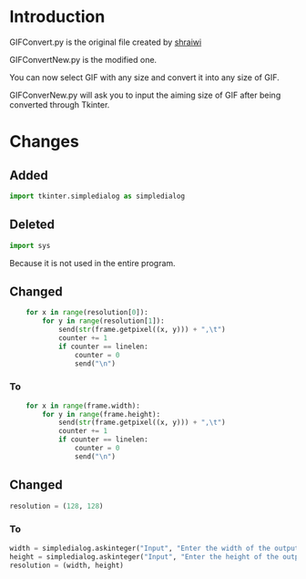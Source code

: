 # Introduction
GIFConvert.py is the original file created by [shraiwi](https://github.com/shraiwi)  

GIFConvertNew.py is the modified one.  

You can now select GIF with any size and convert it into any size of GIF.  

GIFConverNew.py will ask you to input the aiming size of GIF after being converted through Tkinter.  

# Changes

## Added
```python
import tkinter.simpledialog as simpledialog
```
## Deleted 
```python
import sys
```
Because it is not used in the entire program.  

## Changed 
```python
    for x in range(resolution[0]):
        for y in range(resolution[1]):
            send(str(frame.getpixel((x, y))) + ",\t")
            counter += 1
            if counter == linelen:
                counter = 0
                send("\n")
```
### To
```python
    for x in range(frame.width):
        for y in range(frame.height):
            send(str(frame.getpixel((x, y))) + ",\t")
            counter += 1
            if counter == linelen:
                counter = 0
                send("\n")
```

## Changed
```python
resolution = (128, 128)
```
### To
```python
width = simpledialog.askinteger("Input", "Enter the width of the output")
height = simpledialog.askinteger("Input", "Enter the height of the output")
resolution = (width, height)
```
